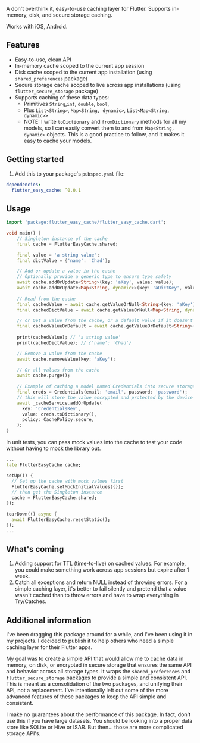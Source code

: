 A don't overthink it, easy-to-use caching layer for Flutter. Supports in-memory, disk, and secure storage caching.

Works with iOS, Android.

## Features

- Easy-to-use, clean API
- In-memory cache scoped to the current app session
- Disk cache scoped to the current app installation (using `shared_preferences` package)
- Secure storage cache scoped to live across app installations (using `flutter_secure_storage` package)
- Supports caching of these data types: 
    - Primitives `String`,`int`, `double`, `bool`,
    - Plus `List<String>`, `Map<String, dynamic>`, `List<Map<String, dynamic>>`
    - NOTE: I write `toDictionary` and `fromDictionary` methods for all my models, so I can easily convert them to and from `Map<String, dynamic>` objects. This is a good practice to follow, and it makes it easy to cache your models.

## Getting started

1. Add this to your package's `pubspec.yaml` file:

```yaml
dependencies:
  flutter_easy_cache: ^0.0.1
```

## Usage

```dart
import 'package:flutter_easy_cache/flutter_easy_cache.dart';

void main() {
    // Singleton instance of the cache
    final cache = FlutterEasyCache.shared;

    final value = 'a string value';
    final dictValue = {'name': 'Chad'};

    // Add or update a value in the cache
    // Optionally provide a generic type to ensure type safety
    await cache.addOrUpdate<String>(key: 'aKey', value: value);
    await cache.addOrUpdate<Map<String, dynamic>>(key: 'aDictKey', value: dictValue);
    
    // Read from the cache
    final cachedValue = await cache.getValueOrNull<String>(key: 'aKey'); 
    final cachedDictValue = await cache.getValueOrNull<Map<String, dynamic>>(key: 'aDictKey');

    // or Get a value from the cache, or a default value if it doesn't exist
    final cachedValueOrDefault = await cache.getValueOrDefault<String>(key: 'aNewKey', defaultValue: 'default value');
    
    print(cachedValue); // 'a string value'
    print(cachedDictValue); // {'name': 'Chad'}

    // Remove a value from the cache
    await cache.removeValue(key: 'aKey');
    
    // Or all values from the cache
    await cache.purge();

    // Example of caching a model named Credentials into secure storage that has toDictionary() and fromDictionary() methods
    final creds = Credentials(email: 'email', password: 'password');
    // this will store the value encrypted and protected by the device's security (biometrics, etc.)
    await _cacheService.addOrUpdate(
      key: 'CredentialsKey',
      value: creds.toDictionary(),
      policy: CachePolicy.secure,
    );
}
```

In unit tests, you can pass mock values into the cache to test your code without having to mock the library out.
  
  ```dart
  ...
  late FlutterEasyCache cache;

  setUp(() {
    // Set up the cache with mock values first
    FlutterEasyCache.setMockInitialValues({});
    // then get the Singleton instance
    cache = FlutterEasyCache.shared;
  });

  tearDown(() async {
    await FlutterEasyCache.resetStatic();
  });
  ...
  ```

## What's coming

1. Adding support for TTL (time-to-live) on cached values. For example, you could make something work across app sessions but expire after 1 week.
2. Catch all exceptions and return NULL instead of throwing errors. For a simple caching layer, it's better to fail silently and pretend that a value wasn't cached than to throw errors and have to wrap everything in Try/Catches.

## Additional information

I've been dragging this package around for a while, and I've been using it in my projects. I decided to publish it to help others who need a simple caching layer for their Flutter apps.

My goal was to create a simple API that would allow me to cache data in memory, on disk, or encrypted in secure storage that ensures the same API and behavior across all storage types. It wraps the `shared_preferences` and `flutter_secure_storage` packages to provide a simple and consistent API. This is meant as a consolidation of the two packages, and unifying their API, not a replacement. I've intentionally left out some of the more advanced features of these packages to keep the API simple and consistent.

I make no guarantees about the performance of this package. In fact, don't use this if you have large datasets. You should be looking into a proper data store like SQLite or Hive or ISAR. But then... those are more complicated storage API's.
